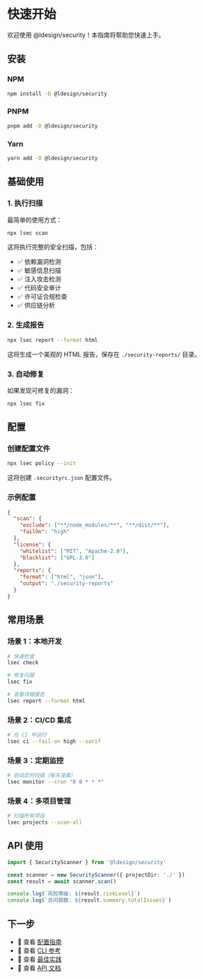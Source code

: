 # 快速开始

欢迎使用 @ldesign/security！本指南将帮助您快速上手。

## 安装

### NPM
```bash
npm install -D @ldesign/security
```

### PNPM
```bash
pnpm add -D @ldesign/security
```

### Yarn
```bash
yarn add -D @ldesign/security
```

## 基础使用

### 1. 执行扫描

最简单的使用方式：

```bash
npx lsec scan
```

这将执行完整的安全扫描，包括：
- ✅ 依赖漏洞检测
- ✅ 敏感信息扫描
- ✅ 注入攻击检测
- ✅ 代码安全审计
- ✅ 许可证合规检查
- ✅ 供应链分析

### 2. 生成报告

```bash
npx lsec report --format html
```

这将生成一个美观的 HTML 报告，保存在 `./security-reports/` 目录。

### 3. 自动修复

如果发现可修复的漏洞：

```bash
npx lsec fix
```

## 配置

### 创建配置文件

```bash
npx lsec policy --init
```

这将创建 `.securityrc.json` 配置文件。

### 示例配置

```json
{
  "scan": {
    "exclude": ["**/node_modules/**", "**/dist/**"],
    "failOn": "high"
  },
  "license": {
    "whitelist": ["MIT", "Apache-2.0"],
    "blacklist": ["GPL-3.0"]
  },
  "reports": {
    "format": ["html", "json"],
    "output": "./security-reports"
  }
}
```

## 常用场景

### 场景 1：本地开发

```bash
# 快速检查
lsec check

# 修复问题
lsec fix

# 查看详细报告
lsec report --format html
```

### 场景 2：CI/CD 集成

```bash
# 在 CI 中运行
lsec ci --fail-on high --sarif
```

### 场景 3：定期监控

```bash
# 启动定时扫描（每天凌晨）
lsec monitor --cron "0 0 * * *"
```

### 场景 4：多项目管理

```bash
# 扫描所有项目
lsec projects --scan-all
```

## API 使用

```typescript
import { SecurityScanner } from '@ldesign/security'

const scanner = new SecurityScanner({ projectDir: './' })
const result = await scanner.scan()

console.log(`风险等级: ${result.riskLevel}`)
console.log(`总问题数: ${result.summary.totalIssues}`)
```

## 下一步

- 📖 查看 [配置指南](./configuration.md)
- 📖 查看 [CLI 参考](./cli-reference.md)
- 📖 查看 [最佳实践](./best-practices.md)
- 📖 查看 [API 文档](../api/)

